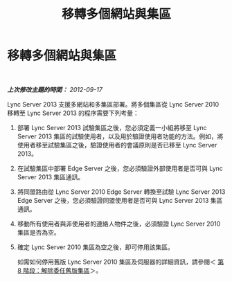 ﻿---
title: 移轉多個網站與集區
TOCTitle: 移轉多個網站與集區
ms:assetid: a6d726d2-564d-4b39-a97c-5656a673292a
ms:mtpsurl: https://technet.microsoft.com/zh-tw/library/JJ205165(v=OCS.15)
ms:contentKeyID: 49291916
ms.date: 08/10/2015
mtps_version: v=OCS.15
ms.translationtype: HT
---

# 移轉多個網站與集區

 

_**上次修改主題的時間：** 2012-09-17_

Lync Server 2013 支援多網站和多集區部署。將多個集區從 Lync Server 2010 移轉至 Lync Server 2013 的程序需要下列考量：

1.  部署 Lync Server 2013 試驗集區之後，您必須定義一小組將移至 Lync Server 2013 集區的試驗使用者，以及用於驗證使用者功能的方法。例如，將使用者移至試驗集區之後，驗證使用者的會議原則是否已移至 Lync Server 2013。

2.  在試驗集區中部署 Edge Server 之後，您必須驗證外部使用者是否可與 Lync Server 2013 集區通訊。

3.  將同盟路由從 Lync Server 2010 Edge Server 轉換至試驗 Lync Server 2013 Edge Server 之後，您必須驗證同盟使用者是否可與 Lync Server 2013 集區通訊。

4.  移動所有使用者與非使用者的連絡人物件之後，必須驗證 Lync Server 2010 集區是否為空。

5.  確定 Lync Server 2010 集區為空之後，即可停用該集區。
    
    如需如何停用舊版 Lync Server 2010 集區及伺服器的詳細資訊，請參閱＜ [第 8 階段：解除委任舊版集區](phase-8-decommission-legacy-pools.md)＞。

